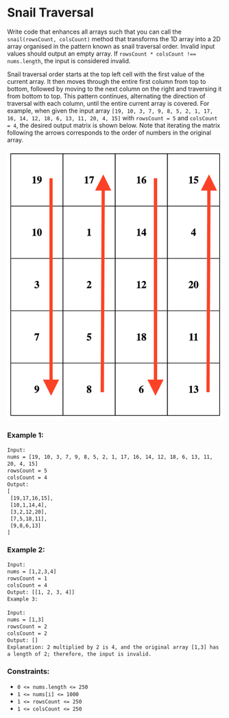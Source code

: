 # Snail Traversal

Write code that enhances all arrays such that you can call the `snail(rowsCount, colsCount)` method that transforms the 1D array into a 2D array organised in the pattern known as snail traversal order. Invalid input values should output an empty array. If `rowsCount * colsCount !== nums.length`, the input is considered invalid.

Snail traversal order starts at the top left cell with the first value of the current array. It then moves through the entire first column from top to bottom, followed by moving to the next column on the right and traversing it from bottom to top. This pattern continues, alternating the direction of traversal with each column, until the entire current array is covered. For example, when given the input array `[19, 10, 3, 7, 9, 8, 5, 2, 1, 17, 16, 14, 12, 18, 6, 13, 11, 20, 4, 15]` with `rowsCount = 5` and `colsCount = 4`, the desired output matrix is shown below. Note that iterating the matrix following the arrows corresponds to the order of numbers in the original array.

![Traversal Diagram](traversal_diagram.png)

### Example 1:

```
Input: 
nums = [19, 10, 3, 7, 9, 8, 5, 2, 1, 17, 16, 14, 12, 18, 6, 13, 11, 20, 4, 15]
rowsCount = 5
colsCount = 4
Output: 
[
 [19,17,16,15],
 [10,1,14,4],
 [3,2,12,20],
 [7,5,18,11],
 [9,8,6,13]
]
```

### Example 2:

```
Input: 
nums = [1,2,3,4]
rowsCount = 1
colsCount = 4
Output: [[1, 2, 3, 4]]
Example 3:

Input: 
nums = [1,3]
rowsCount = 2
colsCount = 2
Output: []
Explanation: 2 multiplied by 2 is 4, and the original array [1,3] has a length of 2; therefore, the input is invalid.
```

### Constraints:

- `0 <= nums.length <= 250`
- `1 <= nums[i] <= 1000`
- `1 <= rowsCount <= 250`
- `1 <= colsCount <= 250`
